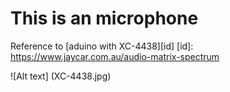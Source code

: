 This is an microphone
=============

Reference to [aduino with XC-4438][id]
[id]: https://www.jaycar.com.au/audio-matrix-spectrum

![Alt text] (XC-4438.jpg)

